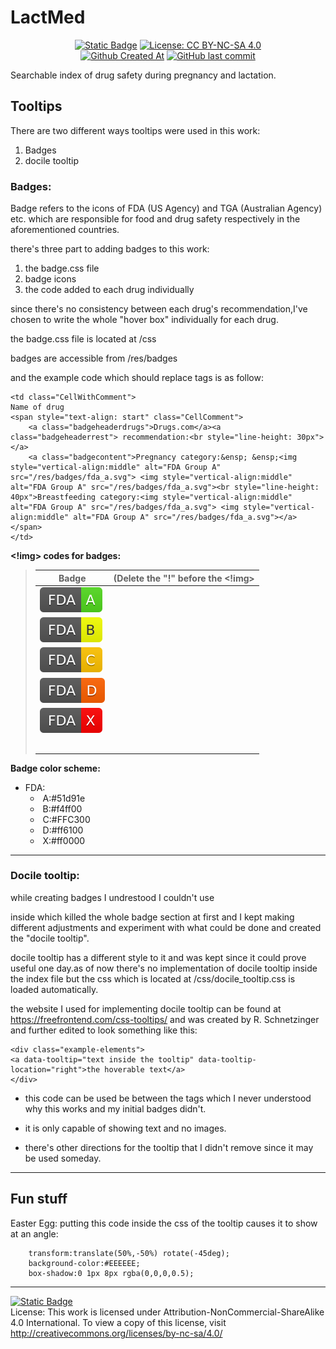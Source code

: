 # LactMed


<div align="center">

  <a href="http://wikimedicine.ir/">![Static Badge](https://img.shields.io/badge/Under-Wikimedicine-green?color=%23008000)</a>
  <a href="https://creativecommons.org/licenses/by-nc-sa/4.0/">![License: CC BY-NC-SA 4.0](https://img.shields.io/badge/License-CC_BY--NC--SA_4.0-lightgrey.svg)</a>  </br>
  <a href="">![Github Created At](https://img.shields.io/github/created-at/ThisIsNeil/LactMed?style=plastic)</a>
  <a href="">![GitHub last commit](https://img.shields.io/github/last-commit/ThisIsNeil/LactMed?style=plastic&color=blue)</a>

</div>

Searchable index of drug safety during pregnancy and lactation.
## Tooltips

There are two different ways tooltips were used in this work:

1. Badges
2. docile tooltip

### Badges:

Badge refers to the icons of FDA (US Agency) and TGA (Australian Agency) etc. which are responsible for food and drug safety respectively in the aforementioned countries.

there's three part to adding badges to this work:

1. the badge.css file
2. badge icons
3. the code added to each drug individually

since there's no consistency between each drug's recommendation,I've chosen to write the whole "hover box" individually for each drug.

the badge.css file is located at /css

badges are accessible from /res/badges

and the example code which should replace <td></td> tags is as follow:

```
<td class="CellWithComment">
Name of drug
<span style="text-align: start" class="CellComment">
	<a class="badgeheaderdrugs">Drugs.com</a><a class="badgeheaderrest"> recommendation:<br style="line-height: 30px"></a>
	<a class="badgecontent">Pregnancy category:&ensp; &ensp;<img style="vertical-align:middle" alt="FDA Group A" src="/res/badges/fda_a.svg"> <img style="vertical-align:middle" alt="FDA Group A" src="/res/badges/fda_a.svg"><br style="line-height: 40px">Breastfeeding category:<img style="vertical-align:middle" alt="FDA Group A" src="/res/badges/fda_a.svg"> <img style="vertical-align:middle" alt="FDA Group A" src="/res/badges/fda_a.svg"></a>
</span>
</td>
```

**<!img> codes for badges:**
> |Badge                                | (Delete the "!" before the <!img>                          |
> | ----------------------------------- | ---------------------------------------------------------- |
> | ![FDA A](/res/badges/fda/fda_a.svg) | <!img alt="FDA Group A" src="/res/badges/fda/fda_a.svg"> |
> | ![FDA B](/res/badges/fda/fda_b.svg) | <!img alt="FDA Group B" src="/res/badges/fda/fda_b.svg"> |
> | ![FDA C](/res/badges/fda/fda_c.svg) | <!img alt="FDA Group C" src="/res/badges/fda/fda_c.svg"> |
> | ![FDA D](/res/badges/fda/fda_d.svg) | <!img alt="FDA Group D" src="/res/badges/fda/fda_d.svg"> |
> | ![FDA X](/res/badges/fda/fda_x.svg) | <!img alt="FDA Group X" src="/res/badges/fda/fda_x.svg"> |
> |                                     |                                                           |
> |                                     |                                                           |
> |                                     |                                                           |
> |                                     |                                                           |
> |                                     |                                                           |
>
> 
>
> 

**Badge color scheme:**

- FDA:
  - ​	A:#51d91e
  - ​	B:#f4ff00
  - ​	C:#FFC300 
  - ​	D:#ff6100
  - ​	X:#ff0000

-----------

### Docile tooltip:

while creating badges I undrestood I couldn't use <div> inside <td></td> which killed the whole badge section at first and I kept making different adjustments and experiment with what could be done and created the "docile tooltip". 

docile tooltip has a different style to it and was kept since it could prove useful one day.as of now there's no implementation of docile tooltip inside the index file but the css which is located at /css/docile_tooltip.css is loaded automatically.

the website I used for implementing docile tooltip can be found at https://freefrontend.com/css-tooltips/ and was created by R. Schnetzinger and further edited to look something like this:

```
<div class="example-elements">
<a data-tooltip="text inside the tooltip" data-tooltip-location="right">the hoverable text</a>
</div>
```

- this code can be used be between the <td> </td> tags which I never understood why this works and my initial badges didn't.

- it is only capable of showing text and no images.

- there's other directions for the tooltip that I didn't remove since it may be used someday.

  


-------------
## Fun stuff

Easter Egg: putting this code inside the css of the tooltip causes it to show at an angle:

```
    transform:translate(50%,-50%) rotate(-45deg);
    background-color:#EEEEEE;
    box-shadow:0 1px 8px rgba(0,0,0,0.5);
```
-----------
<a href="https://github.com/micahlt/renart">![Static Badge](https://img.shields.io/badge/Based_on-micahlt/renart-green?color=%236495ED)</a> </br>
License: This work is licensed under Attribution-NonCommercial-ShareAlike 4.0 International. To view a copy of this license, visit <a href = "http://creativecommons.org/licenses/by-nc-sa/4.0/">http://creativecommons.org/licenses/by-nc-sa/4.0/</a>
